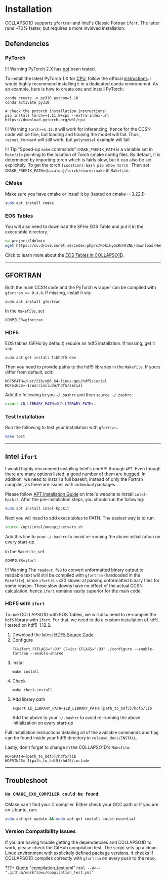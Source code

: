 # Installation

COLLAPSO1D supports `gfortran` and Intel's Classic Fortran `ifort`. The latter runs ~70% faster, but requires a more involved installation.

## Defendencies

### PyTorch
!!! Warning
    PyTorch 2.X has <ins>not</ins> been tested.

To install the latest PyTorch 1.X for <ins>CPU</ins>, follow the official [instructions](https://pytorch.org/get-started/locally/). I would highly recommend installing it in a dedicated conda environemnt. As an example, here is how to create one and install PyTorch:
```
conda create -n py310 python=3.10
conda activate py310

# check the pytorch installation instructions!
pip install torch==1.11.0+cpu --extra-index-url https://download.pytorch.org/whl/cpu
```
!!! Warning
    `torch>=1.12.0` will work for inferencing, hence for the CCSN code will be fine, but loading and training the model will fail. Thus, `resnet_forward` will still work, but `polynomial` example will fail.

!!! Tip "Speed-up `make` commands"
    `CMAKE_PREFIX_PATH` is a variable set in `Makefile` pointing to the location of Torch cmake config files. By default, it is determined by importing torch which is fairly slow, but it can also be set explicitely. To get the torch `{Location}`:
    ```bash
    pip show torch
    ```
    Then set `CMAKE_PREFIX_PATH={Locaton}/torch/share/cmake` in `Makefile`.

### CMake
Make sure you have cmake or install it by (tested on cmake==3.22.1)
```bash
sudo apt install cmake
```

### EOS Tables

You will also need to download the SFHo EOS Table and put it in the executable directory.
```bash
cd project/1dmlmix
wget https://su.drive.sunet.se/index.php/s/FQkikyGcRnHTZNL/download/Hempel_SFHoEOS_rho222_temp180_ye60_version_1.3_20190605.h5
```
Click to learn more about the [EOS Tables in COLLAPSO1D](eosdriver.md).

---

## GFORTRAN
Both the main CCSN code and the PyTorch wrapper can be compiled with `gfortran >= 9.4.0`. If missing, install it via:
```
sudo apt install gfortran
```

In the `Makefile`, set
```
COMPILER=gfortran
```

### HDF5
EOS tables (SFHo by default) require an hdf5 installation. If missing, get it via:
```
sudo apt-get install libhdf5-dev
```
Then you need to provide paths to the hdf5 libraries in the `Makefile`. If yours differ from default, edit:
```
HDF5PATH=/usr/lib/x86_64-linux-gnu/hdf5/serial
HDF5INCS=-I/usr/include/hdf5/serial
```
Add the following to you `~/.bashrc` and then `source ~/.bashrc`:
```bash
export LD_LIBRARY_PATH=$LD_LIBRARY_PATH:.
```

### Test Installation
Run the following to test your installation with `gfortran`.
```bash
make test
```

---

## Intel `ifort`

I would highly recommend installing Intel's oneAPI through `APT`. Even though there are many options listed, a good number of them are bugged. In addition, we need to install a full basekit, instead of only the Fortran compiler, as there are issues with individual packages.

Please follow [APT Installation Guide](https://www.intel.com/content/www/us/en/develop/documentation/installation-guide-for-intel-oneapi-toolkits-linux/top/installation/install-using-package-managers/apt.html) on Intel's website to install `intel-hpckit`. After the pre-installation steps, you should run the following:
```bash
sudo apt install intel-hpckit
```
Next you will need to add executables to PATH. The easiest way is to run:
```bash
source /opt/intel/oneapi/setvars.sh
```
Add this line to your `~/.bashrc` to avoid re-running the above initialization on every start-up.

In the `Makefile`, set
```
COMPILER=ifort
```

!!! Warning
    The `readout.f90` to convert unformatted binary output to readable text will still be compiled with `gfortran` (hardcoded in the `Makefile`), since `ifort` is ~x20 slower at parsing unformatted binary files for some reason. These slow downs have no effect of the actual CCSN calculation, hence `ifort` remains vastly superior for the main code.

### HDF5 with `ifort`

To use COLLAPSO1D with EOS Tables, we will also need to re-compile the `hdf5` library with `ifort`. For that, we need to do a custom installation of `hdf5`. I tested on hdf5-1.12.2.

1. Download the latest [HDF5 Source Code](https://www.hdfgroup.org/downloads/hdf5/source-code/).
2. Configure
   ```
   FC=ifort FCFLAGS="-O3" CC=icc CFLAGS="-O3" ./configure --enable-fortran --enable-shared
   ```
3. Install
    ```
    make install
    ```
4. Check 
   ```
   make check-install
   ```
5. Add library path
   ```
   export LD_LIBRARY_PATH=$LD_LIBRARY_PATH:{path_to_hdf5}/hdf5/lib
   ```
    Add the above to your `~/.bashrc` to avoid re-running the above initialization on every start-up

Full installation instructions detailing all of the available commands and flag can be found inside your hdf5 directory in `release_docs/INSTALL`.

Lastly, don't forget to change in the COLLAPSO1D's `Makefile`.
```
HDF5PATH={path_to_hdf5}/hdf5/lib
HDF5INCS=-I{path_to_hdf5}/hdf5/include
```

---

## Troubleshoot
### `No CMAKE_CXX_COMPILER could be found`

CMake can't find your C compiler. Either check your GCC path or if you are on Ubuntu, run:
```bash
sudo apt-get update && sudo apt-get install build-essential
```

### Version Compatibility Issues

If you are having trouble getting the dependencies and COLLAPSO1D to work, please check the GitHub compilation test. The script sets up a clean Linux environment with explicitely defined package versions. It checks if COLLAPSO1D compiles correctly with `gfortran` on every push to the repo.

???+ Quote "compilation_test.yml"
    ```html
    --8<-- ".github/workflows/compilation_test.yml"
    ```
